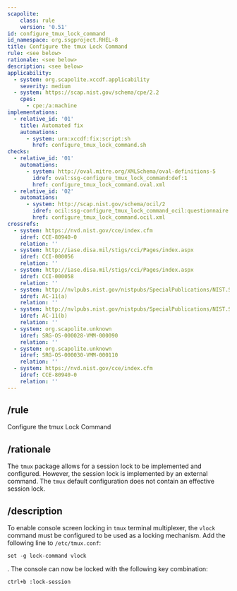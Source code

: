 ```yaml
---
scapolite:
    class: rule
    version: '0.51'
id: configure_tmux_lock_command
id_namespace: org.ssgproject.RHEL-8
title: Configure the tmux Lock Command
rule: <see below>
rationale: <see below>
description: <see below>
applicability:
  - system: org.scapolite.xccdf.applicability
    severity: medium
  - system: https://scap.nist.gov/schema/cpe/2.2
    cpes:
      - cpe:/a:machine
implementations:
  - relative_id: '01'
    title: Automated fix
    automations:
      - system: urn:xccdf:fix:script:sh
        href: configure_tmux_lock_command.sh
checks:
  - relative_id: '01'
    automations:
      - system: http://oval.mitre.org/XMLSchema/oval-definitions-5
        idref: oval:ssg-configure_tmux_lock_command:def:1
        href: configure_tmux_lock_command.oval.xml
  - relative_id: '02'
    automations:
      - system: http://scap.nist.gov/schema/ocil/2
        idref: ocil:ssg-configure_tmux_lock_command_ocil:questionnaire:1
        href: configure_tmux_lock_command.ocil.xml
crossrefs:
  - system: https://nvd.nist.gov/cce/index.cfm
    idref: CCE-80940-0
    relation: ''
  - system: http://iase.disa.mil/stigs/cci/Pages/index.aspx
    idref: CCI-000056
    relation: ''
  - system: http://iase.disa.mil/stigs/cci/Pages/index.aspx
    idref: CCI-000058
    relation: ''
  - system: http://nvlpubs.nist.gov/nistpubs/SpecialPublications/NIST.SP.800-53r4.pdf
    idref: AC-11(a)
    relation: ''
  - system: http://nvlpubs.nist.gov/nistpubs/SpecialPublications/NIST.SP.800-53r4.pdf
    idref: AC-11(b)
    relation: ''
  - system: org.scapolite.unknown
    idref: SRG-OS-000028-VMM-000090
    relation: ''
  - system: org.scapolite.unknown
    idref: SRG-OS-000030-VMM-000110
    relation: ''
  - system: https://nvd.nist.gov/cce/index.cfm
    idref: CCE-80940-0
    relation: ''
---
```



## /rule

Configure the tmux Lock Command

## /rationale

The
`tmux` package allows for a session lock to be implemented and
configured. However, the session lock is implemented by an external
command. The `tmux` default configuration does not contain an effective
session lock.

## /description

To
enable console screen locking in `tmux` terminal multiplexer, the
`vlock` command must be configured to be used as a locking mechanism.
Add the following line to `/etc/tmux.conf`:

``` 
set -g lock-command vlock
```

. The console can now be locked with the following key combination:

``` 
ctrl+b :lock-session
```
